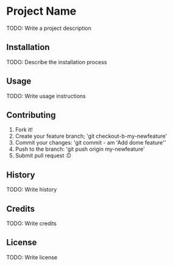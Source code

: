 # Project Name
TODO: Write a project description
## Installation
TODO: Describe the installation process
## Usage
TODO: Write usage instructions
## Contributing
1. Fork it!
2. Create your feature branch; 'git checkout-b-my-newfeature'
3. Commit your changes: 'git commit - am 'Add dome feature''
4. Push to the branch: 'git push origin my-newfeature'
5. Submit pull request :D

## History
TODO: Write history
## Credits 
TODO: Write credits
## License
TODO: Write license
